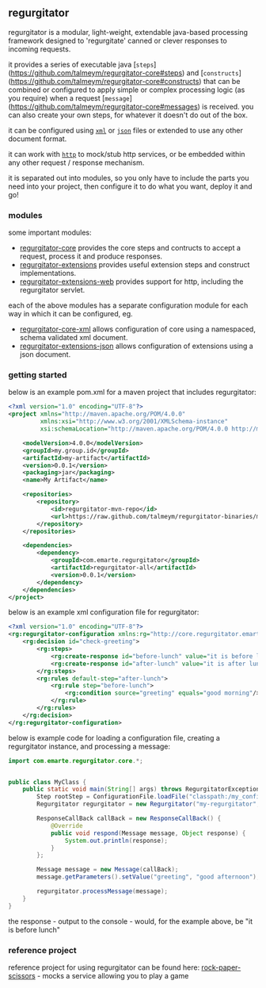 ## regurgitator

regurgitator is a modular, light-weight, extendable java-based processing framework designed to 'regurgitate' canned or clever responses to incoming requests.

it provides a series of executable java [``steps``] (https://github.com/talmeym/regurgitator-core#steps) and [``constructs``] (https://github.com/talmeym/regurgitator-core#constructs) that can be combined or configured to apply simple or complex processing logic (as you require) when a request [``message``] (https://github.com/talmeym/regurgitator-core#messages) is received.
you can also create your own steps, for whatever it doesn't do out of the box. 

it can be configured using [``xml``](http://github.com/talmeym/regurgitator-core-xml) or [``json``](http://github.com/talmeym/regurgitator-core-json) files or extended to use any other document format.

it can work with [``http``](http://github.com/talmeym/regurgitator-extensions-web) to mock/stub http services, or be embedded within any other request / response mechanism.

it is separated out into modules, so you only have to include the parts you need into your project, then configure it to do what you want, deploy it and go!

### modules

some important modules:

- [regurgitator-core](https://github.com/talmeym/regurgitator-core) provides the core steps and contructs to accept a request, process it and produce responses.
- [regurgitator-extensions](https://github.com/talmeym/regurgitator-extensions) provides useful extension steps and construct implementations.
- [regurgitator-extensions-web](https://github.com/talmeym/regurgitator-extensions-web) provides support for http, including the regurgitator servlet.

each of the above modules has a separate configuration module for each way in which it can be configured, eg.

- [regurgitator-core-xml](https://github.com/talmeym/regurgitator-core-xml) allows configuration of core using a namespaced, schema validated xml document.
- [regurgitator-extensions-json](https://github.com/talmeym/regurgitator-core-json) allows configuration of extensions using a json document.

### getting started

below is an example pom.xml for a maven project that includes regurgitator:

```xml
<?xml version="1.0" encoding="UTF-8"?>
<project xmlns="http://maven.apache.org/POM/4.0.0"
         xmlns:xsi="http://www.w3.org/2001/XMLSchema-instance"
         xsi:schemaLocation="http://maven.apache.org/POM/4.0.0 http://maven.apache.org/xsd/maven-4.0.0.xsd">

    <modelVersion>4.0.0</modelVersion>
    <groupId>my.group.id</groupId>
    <artifactId>my-artifact</artifactId>
    <version>0.0.1</version>
    <packaging>jar</packaging>
    <name>My Artifact</name>

    <repositories>
        <repository>
            <id>regurgitator-mvn-repo</id>
            <url>https://raw.github.com/talmeym/regurgitator-binaries/mvn-repo/</url>
        </repository>
    </repositories>

    <dependencies>
        <dependency>
            <groupId>com.emarte.regurgitator</groupId>
            <artifactId>regurgitator-all</artifactId>
            <version>0.0.1</version>
        </dependency>
    </dependencies>
</project>
```

below is an example xml configuration file for regurgitator:

```xml
<?xml version="1.0" encoding="UTF-8"?>
<rg:regurgitator-configuration xmlns:rg="http://core.regurgitator.emarte.com" xmlns:xsi="http://www.w3.org/2001/XMLSchema-instance" xsi:schemaLocation="http://core.regurgitator.emarte.com regurgitatorCore.xsd">
	<rg:decision id="check-greeting">
		<rg:steps>
			<rg:create-response id="before-lunch" value="it is before lunch"/>
			<rg:create-response id="after-lunch" value="it is after lunch"/>
		</rg:steps>
		<rg:rules default-step="after-lunch">
			<rg:rule step="before-lunch">
				<rg:condition source="greeting" equals="good morning"/>
			</rg:rule>
		</rg:rules>
	</rg:decision>
</rg:regurgitator-configuration>
```

below is example code for loading a configuration file, creating a regurgitator instance, and processing a message:

```java
import com.emarte.regurgitator.core.*;


public class MyClass {
	public static void main(String[] args) throws RegurgitatorException {
		Step rootStep = ConfigurationFile.loadFile("classpath:/my_configuration.xml");
		Regurgitator regurgitator = new Regurgitator("my-regurgitator", rootStep);

		ResponseCallBack callBack = new ResponseCallBack() {
			@Override
			public void respond(Message message, Object response) {
				System.out.println(response);
			}
		};

		Message message = new Message(callBack);
		message.getParameters().setValue("greeting", "good afternoon");

		regurgitator.processMessage(message);
	}
}
```

the response - output to the console - would, for the example above, be "it is before lunch"

### reference project

reference project for using regurgitator can be found here: [rock-paper-scissors](http://github.com/talmeym/rock-paper-scissors) - mocks a service allowing you to play a game
